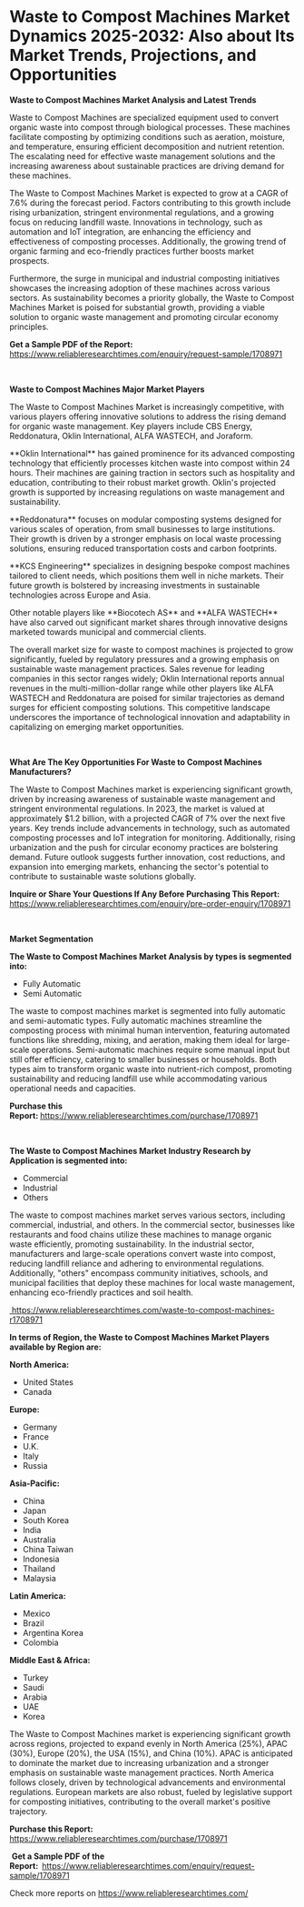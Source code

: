 <p><h1>Waste to Compost Machines Market Dynamics 2025-2032: Also about Its Market Trends, Projections, and Opportunities</h1></p><p><strong>Waste to Compost Machines Market Analysis and Latest Trends</strong></p>
<p><p>Waste to Compost Machines are specialized equipment used to convert organic waste into compost through biological processes. These machines facilitate composting by optimizing conditions such as aeration, moisture, and temperature, ensuring efficient decomposition and nutrient retention. The escalating need for effective waste management solutions and the increasing awareness about sustainable practices are driving demand for these machines.</p><p>The Waste to Compost Machines Market is expected to grow at a CAGR of 7.6% during the forecast period. Factors contributing to this growth include rising urbanization, stringent environmental regulations, and a growing focus on reducing landfill waste. Innovations in technology, such as automation and IoT integration, are enhancing the efficiency and effectiveness of composting processes. Additionally, the growing trend of organic farming and eco-friendly practices further boosts market prospects. </p><p>Furthermore, the surge in municipal and industrial composting initiatives showcases the increasing adoption of these machines across various sectors. As sustainability becomes a priority globally, the Waste to Compost Machines Market is poised for substantial growth, providing a viable solution to organic waste management and promoting circular economy principles.</p></p>
<p><strong>Get a Sample PDF of the Report:&nbsp;</strong> <a href="https://www.reliableresearchtimes.com/enquiry/request-sample/1708971?utm_campaign=2940&utm_medium=2&utm_source=Github&utm_content=ia&utm_term=27032025&utm_id=waste-to-compost-machines">https://www.reliableresearchtimes.com/enquiry/request-sample/1708971</a></p>
<p>&nbsp;</p>
<p><strong>Waste to Compost Machines Major Market Players</strong></p>
<p><p>The Waste to Compost Machines Market is increasingly competitive, with various players offering innovative solutions to address the rising demand for organic waste management. Key players include CBS Energy, Reddonatura, Oklin International, ALFA WASTECH, and Joraform.</p><p>**Oklin International** has gained prominence for its advanced composting technology that efficiently processes kitchen waste into compost within 24 hours. Their machines are gaining traction in sectors such as hospitality and education, contributing to their robust market growth. Oklin's projected growth is supported by increasing regulations on waste management and sustainability.</p><p>**Reddonatura** focuses on modular composting systems designed for various scales of operation, from small businesses to large institutions. Their growth is driven by a stronger emphasis on local waste processing solutions, ensuring reduced transportation costs and carbon footprints.</p><p>**KCS Engineering** specializes in designing bespoke compost machines tailored to client needs, which positions them well in niche markets. Their future growth is bolstered by increasing investments in sustainable technologies across Europe and Asia.</p><p>Other notable players like **Biocotech AS** and **ALFA WASTECH** have also carved out significant market shares through innovative designs marketed towards municipal and commercial clients.</p><p>The overall market size for waste to compost machines is projected to grow significantly, fueled by regulatory pressures and a growing emphasis on sustainable waste management practices. Sales revenue for leading companies in this sector ranges widely; Oklin International reports annual revenues in the multi-million-dollar range while other players like ALFA WASTECH and Reddonatura are poised for similar trajectories as demand surges for efficient composting solutions. This competitive landscape underscores the importance of technological innovation and adaptability in capitalizing on emerging market opportunities.</p></p>
<p>&nbsp;</p>
<p><strong>What Are The Key Opportunities For Waste to Compost Machines Manufacturers?</strong></p>
<p><p>The Waste to Compost Machines market is experiencing significant growth, driven by increasing awareness of sustainable waste management and stringent environmental regulations. In 2023, the market is valued at approximately $1.2 billion, with a projected CAGR of 7% over the next five years. Key trends include advancements in technology, such as automated composting processes and IoT integration for monitoring. Additionally, rising urbanization and the push for circular economy practices are bolstering demand. Future outlook suggests further innovation, cost reductions, and expansion into emerging markets, enhancing the sector's potential to contribute to sustainable waste solutions globally.</p></p>
<p><strong>Inquire or Share Your Questions If Any Before Purchasing This Report:</strong> <a href="https://www.reliableresearchtimes.com/enquiry/pre-order-enquiry/1708971?utm_campaign=2940&utm_medium=2&utm_source=Github&utm_content=ia&utm_term=27032025&utm_id=waste-to-compost-machines">https://www.reliableresearchtimes.com/enquiry/pre-order-enquiry/1708971</a></p>
<p>&nbsp;</p>
<p><strong>Market Segmentation</strong></p>
<p><strong>The Waste to Compost Machines Market Analysis by types is segmented into:</strong></p>
<p><ul><li>Fully Automatic</li><li>Semi Automatic</li></ul></p>
<p><p>The waste to compost machines market is segmented into fully automatic and semi-automatic types. Fully automatic machines streamline the composting process with minimal human intervention, featuring automated functions like shredding, mixing, and aeration, making them ideal for large-scale operations. Semi-automatic machines require some manual input but still offer efficiency, catering to smaller businesses or households. Both types aim to transform organic waste into nutrient-rich compost, promoting sustainability and reducing landfill use while accommodating various operational needs and capacities.</p></p>
<p><strong>Purchase this Report:&nbsp;</strong><a href="https://www.reliableresearchtimes.com/purchase/1708971?utm_campaign=2940&utm_medium=2&utm_source=Github&utm_content=ia&utm_term=27032025&utm_id=waste-to-compost-machines">https://www.reliableresearchtimes.com/purchase/1708971</a></p>
<p>&nbsp;</p>
<p><strong>The Waste to Compost Machines Market Industry Research by Application is segmented into:</strong></p>
<p><ul><li>Commercial</li><li>Industrial</li><li>Others</li></ul></p>
<p><p>The waste to compost machines market serves various sectors, including commercial, industrial, and others. In the commercial sector, businesses like restaurants and food chains utilize these machines to manage organic waste efficiently, promoting sustainability. In the industrial sector, manufacturers and large-scale operations convert waste into compost, reducing landfill reliance and adhering to environmental regulations. Additionally, "others" encompass community initiatives, schools, and municipal facilities that deploy these machines for local waste management, enhancing eco-friendly practices and soil health.</p></p>
<p><a href="https://www.reliableresearchtimes.com/waste-to-compost-machines-r1708971?utm_campaign=2940&utm_medium=2&utm_source=Github&utm_content=ia&utm_term=27032025&utm_id=waste-to-compost-machines">&nbsp;https://www.reliableresearchtimes.com/waste-to-compost-machines-r1708971</a></p>
<p><strong>In terms of Region, the Waste to Compost Machines Market Players available by Region are:</strong></p>
<p>
    <p> <strong> North America: </strong>
        <ul>
            <li>United States</li>
            <li>Canada</li>
        </ul>
        </p> 
    <p> <strong> Europe: </strong>
        <ul>
            <li>Germany</li>
            <li>France</li>
            <li>U.K.</li>
            <li>Italy</li>
            <li>Russia</li>
        </ul>
        </p> 
    <p> <strong> Asia-Pacific: </strong>
        <ul>
            <li>China</li>
            <li>Japan</li>
            <li>South Korea</li>
            <li>India</li>
            <li>Australia</li>
            <li>China Taiwan</li>
            <li>Indonesia</li>
            <li>Thailand</li>
            <li>Malaysia</li>
        </ul>
        </p> 
    <p> <strong> Latin America: </strong>
        <ul>
            <li>Mexico</li>
            <li>Brazil</li>
            <li>Argentina Korea</li>
            <li>Colombia</li>
        </ul>
        </p> 
    <p> <strong> Middle East & Africa: </strong>
        <ul>
            <li>Turkey</li>
            <li>Saudi</li>
            <li>Arabia</li>
            <li>UAE</li>
            <li>Korea</li>
        </ul>
    </p>
    </p>
<p><p>The Waste to Compost Machines market is experiencing significant growth across regions, projected to expand evenly in North America (25%), APAC (30%), Europe (20%), the USA (15%), and China (10%). APAC is anticipated to dominate the market due to increasing urbanization and a stronger emphasis on sustainable waste management practices. North America follows closely, driven by technological advancements and environmental regulations. European markets are also robust, fueled by legislative support for composting initiatives, contributing to the overall market's positive trajectory.</p></p>
<p><strong>Purchase this Report: </strong><a href="https://www.reliableresearchtimes.com/purchase/1708971?utm_campaign=2940&utm_medium=2&utm_source=Github&utm_content=ia&utm_term=27032025&utm_id=waste-to-compost-machines">https://www.reliableresearchtimes.com/purchase/1708971</a></p>
<p>&nbsp;<strong>Get a Sample PDF of the Report:&nbsp;&nbsp;</strong><a href="https://www.reliableresearchtimes.com/enquiry/request-sample/1708971?utm_campaign=2940&utm_medium=2&utm_source=Github&utm_content=ia&utm_term=27032025&utm_id=waste-to-compost-machines">https://www.reliableresearchtimes.com/enquiry/request-sample/1708971</a></p>
<p><strong></strong></p>
<p>Check more reports on <a href="https://www.reliableresearchtimes.com/?utm_campaign=2940&utm_medium=2&utm_source=Github&utm_content=ia&utm_term=27032025&utm_id=waste-to-compost-machines">https://www.reliableresearchtimes.com/</a></p>